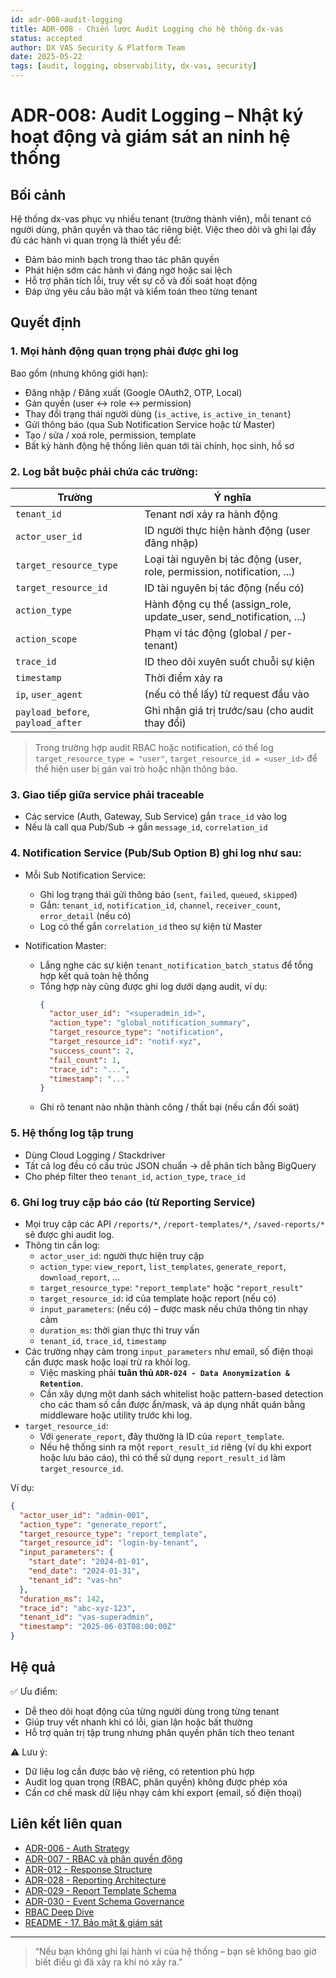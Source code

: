 ```yaml
---
id: adr-008-audit-logging
title: ADR-008 - Chiến lược Audit Logging cho hệ thống dx-vas
status: accepted
author: DX VAS Security & Platform Team
date: 2025-05-22
tags: [audit, logging, observability, dx-vas, security]
---
```


# ADR-008: Audit Logging – Nhật ký hoạt động và giám sát an ninh hệ thống

## Bối cảnh

Hệ thống dx-vas phục vụ nhiều tenant (trường thành viên), mỗi tenant có người dùng, phân quyền và thao tác riêng biệt. Việc theo dõi và ghi lại đầy đủ các hành vi quan trọng là thiết yếu để:

- Đảm bảo minh bạch trong thao tác phân quyền
- Phát hiện sớm các hành vi đáng ngờ hoặc sai lệch
- Hỗ trợ phân tích lỗi, truy vết sự cố và đối soát hoạt động
- Đáp ứng yêu cầu bảo mật và kiểm toán theo từng tenant

## Quyết định

### 1. Mọi hành động quan trọng phải được ghi log

Bao gồm (nhưng không giới hạn):

- Đăng nhập / Đăng xuất (Google OAuth2, OTP, Local)
- Gán quyền (user ↔ role ↔ permission)
- Thay đổi trạng thái người dùng (`is_active`, `is_active_in_tenant`)
- Gửi thông báo (qua Sub Notification Service hoặc từ Master)
- Tạo / sửa / xoá role, permission, template
- Bất kỳ hành động hệ thống liên quan tới tài chính, học sinh, hồ sơ

### 2. Log bắt buộc phải chứa các trường:

| Trường | Ý nghĩa |
|--------|--------|
| `tenant_id` | Tenant nơi xảy ra hành động |
| `actor_user_id` | ID người thực hiện hành động (user đăng nhập) |
| `target_resource_type` | Loại tài nguyên bị tác động (user, role, permission, notification, ...) |
| `target_resource_id` | ID tài nguyên bị tác động (nếu có) |
| `action_type` | Hành động cụ thể (assign_role, update_user, send_notification, ...) |
| `action_scope` | Phạm vi tác động (global / per-tenant) |
| `trace_id` | ID theo dõi xuyên suốt chuỗi sự kiện |
| `timestamp` | Thời điểm xảy ra |
| `ip`, `user_agent` | (nếu có thể lấy) từ request đầu vào |
| `payload_before`, `payload_after` | Ghi nhận giá trị trước/sau (cho audit thay đổi) |

> Trong trường hợp audit RBAC hoặc notification, có thể log `target_resource_type = "user"`, `target_resource_id = <user_id>` để thể hiện user bị gán vai trò hoặc nhận thông báo.

### 3. Giao tiếp giữa service phải traceable

- Các service (Auth, Gateway, Sub Service) gắn `trace_id` vào log
- Nếu là call qua Pub/Sub → gắn `message_id`, `correlation_id`

### 4. Notification Service (Pub/Sub Option B) ghi log như sau:

- Mỗi Sub Notification Service:
  - Ghi log trạng thái gửi thông báo (`sent`, `failed`, `queued`, `skipped`)
  - Gắn: `tenant_id`, `notification_id`, `channel`, `receiver_count`, `error_detail` (nếu có)
  - Log có thể gắn `correlation_id` theo sự kiện từ Master

- Notification Master:
  - Lắng nghe các sự kiện `tenant_notification_batch_status` để tổng hợp kết quả toàn hệ thống
  - Tổng hợp này cũng được ghi log dưới dạng audit, ví dụ:
    ```json
    {
      "actor_user_id": "<superadmin_id>",
      "action_type": "global_notification_summary",
      "target_resource_type": "notification",
      "target_resource_id": "notif-xyz",
      "success_count": 2,
      "fail_count": 1,
      "trace_id": "...",
      "timestamp": "..."
    }
    ```
  - Ghi rõ tenant nào nhận thành công / thất bại (nếu cần đối soát)

### 5. Hệ thống log tập trung

- Dùng Cloud Logging / Stackdriver
- Tất cả log đều có cấu trúc JSON chuẩn → dễ phân tích bằng BigQuery
- Cho phép filter theo `tenant_id`, `action_type`, `trace_id`

### 6. Ghi log truy cập báo cáo (từ Reporting Service)

- Mọi truy cập các API `/reports/*`, `/report-templates/*`, `/saved-reports/*` sẽ được ghi audit log.
- Thông tin cần log:
  - `actor_user_id`: người thực hiện truy cập
  - `action_type`: `view_report`, `list_templates`, `generate_report`, `download_report`, ...
  - `target_resource_type`: `"report_template"` hoặc `"report_result"`
  - `target_resource_id`: id của template hoặc report (nếu có)
  - `input_parameters`: (nếu có) – được mask nếu chứa thông tin nhạy cảm
  - `duration_ms`: thời gian thực thi truy vấn
  - `tenant_id`, `trace_id`, `timestamp`
- Các trường nhạy cảm trong `input_parameters` như email, số điện thoại cần được mask hoặc loại trừ ra khỏi log.
  - Việc masking phải **tuân thủ `ADR-024 - Data Anonymization & Retention`**.
  - Cần xây dựng một danh sách whitelist hoặc pattern-based detection cho các tham số cần được ẩn/mask, và áp dụng nhất quán bằng middleware hoặc utility trước khi log.
- `target_resource_id`:
  - Với `generate_report`, đây thường là ID của `report_template`.
  - Nếu hệ thống sinh ra một `report_result_id` riêng (ví dụ khi export hoặc lưu báo cáo), thì có thể sử dụng `report_result_id` làm `target_resource_id`.

Ví dụ:
```json
{
  "actor_user_id": "admin-001",
  "action_type": "generate_report",
  "target_resource_type": "report_template",
  "target_resource_id": "login-by-tenant",
  "input_parameters": {
    "start_date": "2024-01-01",
    "end_date": "2024-01-31",
    "tenant_id": "vas-hn"
  },
  "duration_ms": 142,
  "trace_id": "abc-xyz-123",
  "tenant_id": "vas-superadmin",
  "timestamp": "2025-06-03T08:00:00Z"
}
```

## Hệ quả

✅ Ưu điểm:

- Dễ theo dõi hoạt động của từng người dùng trong từng tenant
- Giúp truy vết nhanh khi có lỗi, gian lận hoặc bất thường
- Hỗ trợ quản trị tập trung nhưng phân quyền phân tích theo tenant

⚠️ Lưu ý:

- Dữ liệu log cần được bảo vệ riêng, có retention phù hợp
- Audit log quan trọng (RBAC, phân quyền) không được phép xóa
- Cần cơ chế mask dữ liệu nhạy cảm khi export (email, số điện thoại)

## Liên kết liên quan

- [ADR-006 - Auth Strategy](./adr-006-auth-strategy.md)
- [ADR-007 - RBAC và phân quyền động](./adr-007-rbac.md)
- [ADR-012 - Response Structure](./adr-012-response-structure.md)
- [ADR-028 - Reporting Architecture](./adr-028-reporting-architecture.md)
- [ADR-029 - Report Template Schema](./adr-029-report-template-schema.md)
- [ADR-030 - Event Schema Governance](./adr-030-event-schema-governance.md)
- [RBAC Deep Dive](../architecture/rbac-deep-dive.md#10-giám-sát--gỡ-lỗi)
- [README - 17. Bảo mật & giám sát](../README.md#17-bảo-mật--giám-sát)

---
> “Nếu bạn không ghi lại hành vi của hệ thống – bạn sẽ không bao giờ biết điều gì đã xảy ra khi nó xảy ra.”
